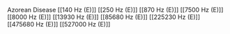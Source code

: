 Azorean Disease
[[140 Hz (E)]]
[[250 Hz (E)]]
[[870 Hz (E)]]
[[7500 Hz (E)]]
[[8000 Hz (E)]]
[[13930 Hz (E)]]
[[85680 Hz (E)]]
[[225230 Hz (E)]]
[[475680 Hz (E)]]
[[527000 Hz (E)]]